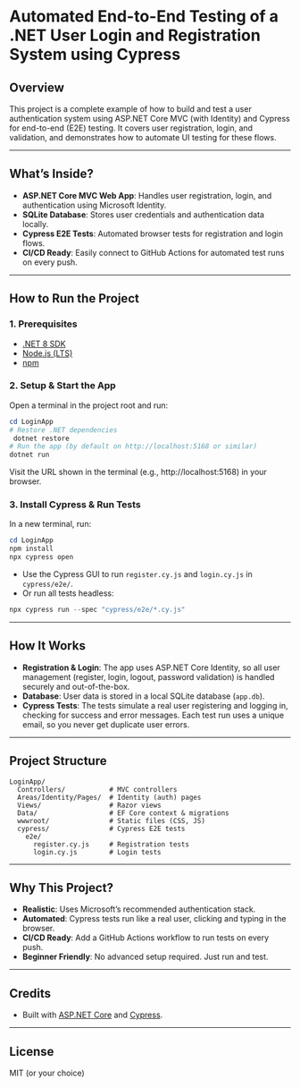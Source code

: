 # Automated End-to-End Testing of a .NET User Login and Registration System using Cypress

## Overview
This project is a complete example of how to build and test a user authentication system using ASP.NET Core MVC (with Identity) and Cypress for end-to-end (E2E) testing. It covers user registration, login, and validation, and demonstrates how to automate UI testing for these flows.

---

## What’s Inside?
- **ASP.NET Core MVC Web App**: Handles user registration, login, and authentication using Microsoft Identity.
- **SQLite Database**: Stores user credentials and authentication data locally.
- **Cypress E2E Tests**: Automated browser tests for registration and login flows.
- **CI/CD Ready**: Easily connect to GitHub Actions for automated test runs on every push.

---

## How to Run the Project

### 1. Prerequisites
- [.NET 8 SDK](https://dotnet.microsoft.com/download/dotnet/8.0)
- [Node.js (LTS)](https://nodejs.org/)
- [npm](https://www.npmjs.com/)

### 2. Setup & Start the App
Open a terminal in the project root and run:

```powershell
cd LoginApp
# Restore .NET dependencies
 dotnet restore
# Run the app (by default on http://localhost:5168 or similar)
dotnet run
```

Visit the URL shown in the terminal (e.g., http://localhost:5168) in your browser.

### 3. Install Cypress & Run Tests
In a new terminal, run:

```powershell
cd LoginApp
npm install
npx cypress open
```

- Use the Cypress GUI to run `register.cy.js` and `login.cy.js` in `cypress/e2e/`.
- Or run all tests headless:

```powershell
npx cypress run --spec "cypress/e2e/*.cy.js"
```

---

## How It Works
- **Registration & Login**: The app uses ASP.NET Core Identity, so all user management (register, login, logout, password validation) is handled securely and out-of-the-box.
- **Database**: User data is stored in a local SQLite database (`app.db`).
- **Cypress Tests**: The tests simulate a real user registering and logging in, checking for success and error messages. Each test run uses a unique email, so you never get duplicate user errors.

---

## Project Structure
```
LoginApp/
  Controllers/           # MVC controllers
  Areas/Identity/Pages/  # Identity (auth) pages
  Views/                 # Razor views
  Data/                  # EF Core context & migrations
  wwwroot/               # Static files (CSS, JS)
  cypress/               # Cypress E2E tests
    e2e/
      register.cy.js     # Registration tests
      login.cy.js        # Login tests
```

---

## Why This Project?
- **Realistic**: Uses Microsoft’s recommended authentication stack.
- **Automated**: Cypress tests run like a real user, clicking and typing in the browser.
- **CI/CD Ready**: Add a GitHub Actions workflow to run tests on every push.
- **Beginner Friendly**: No advanced setup required. Just run and test.

---

## Credits
- Built with [ASP.NET Core](https://dotnet.microsoft.com/apps/aspnet) and [Cypress](https://www.cypress.io/).

---

## License
MIT (or your choice)
